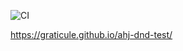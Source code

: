 ![CI](https://github.com/graticule/ahj-dnd-test/actions/workflows/web.yml/badge.svg)

https://graticule.github.io/ahj-dnd-test/